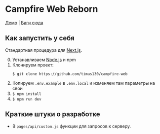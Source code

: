 # Campfire Web Reborn

[Демо](https://camp.33rd.dev) | [Баги сюда](https://github.com/timas130/campfire-web/issues)

## Как запустить у себя

Стандартная процедура для [Next.js](https://nextjs.org).

0. Устанавливаем [Node.js](https://nodejs.org) и npm
1. Клонируем проект:
   ```shell
   $ git clone https://github.com/timas130/campfire-web
   ```
2. Копируем `.env.example` в `.env.local` и изменяем там параметры на свои
3. `$ npm install`
4. `$ npm run dev`

## Краткие штуки о разработке

* В `pages/api/custom.js` функции для запросов к серверу.
